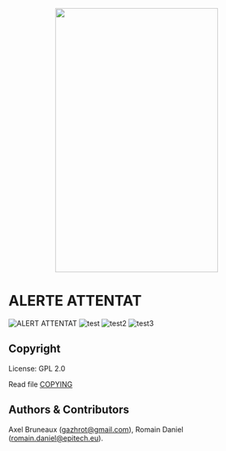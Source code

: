 <p align="center">
<img width="320" height="520" src="http://image.noelshack.com/fichiers/2016/03/1453118991-app.jpg" />
</p>


# ALERTE ATTENTAT
![ALERT ATTENTAT](http://s30.postimg.org/fmqpdd90h/image.jpg)
![test](http://image.noelshack.com/fichiers/2016/03/1453118888-02-1.jpg)
![test2](http://image.noelshack.com/fichiers/2016/03/1453118961-02-2.jpg)
![test3](http://image.noelshack.com/fichiers/2016/03/1453118987-03.jpg)


## Copyright

License: GPL 2.0

Read file [COPYING](COPYING)

## Authors &amp; Contributors

Axel Bruneaux (gazhrot@gmail.com), Romain Daniel (romain.daniel@epitech.eu).

